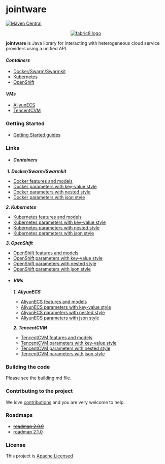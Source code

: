 jointware
=======

[![Maven Central](https://maven-badges.herokuapp.com/maven-central/io.fabric8/fabric8-project/badge.svg?style=flat-square)](https://maven-badges.herokuapp.com/maven-central/io.fabric8/fabric8-project/)

<p align="center">
  <a href="https://github.com/isdream/jointware">
  	<img src="https://avatars1.githubusercontent.com/u/19262176?s=200&v=4" alt="fabric8 logo"/>
  </a>
</p>

<b>jointware</b> is Java library for interacting with heterogeneous cloud service providers using a unified API.

#### **_Containers_**

* <a href="https://www.docker.com/">Docker/Swarm/Swarmkit</a>
* <a href="http://kubernetes.io/">Kubernetes</a>
* <a href="https://www.openshift.com/">OpenShift</a>

#### **_VMs_**

* <a href="https://www.aliyun.com/">AliyunECS</a>
* <a href="https://cloud.tencent.com/">TencentCVM</a>


### Getting Started

* [Getting Started guides](get-started.md)


### Links

- #### **_Containers_**

  **_1. Docker/Swarm/Swarmkit_**
  
   * [Docker features and models](docs/containers/Docker/kind-model.md) 
   * [Docker parameters with key-value style](docs/containers/Docker/model-parameters-kv.md)
   * [Docker parameters with nested style](docs/containers/Docker/model-parameters-nested.md)
   * [Docker parameters with json style](docs/containers/Docker/model-parameters-json.md)
    
  **_2. Kubernetes_**
  
   * [Kubernetes features and models](docs/containers/Kubernetes/kind-model.md) 
   * [Kubernetes parameters with key-value style](docs/containers/Kubernetes/model-parameters-kv.md)
   * [Kubernetes parameters with nested style](docs/containers/Kubernetes/model-parameters-nested.md)
   * [Kubernetes parameters with json style](docs/containers/Kubernetes/model-parameters-json.md)
  
  **_3. OpenShift_**
  
   * [OpenShift features and models](docs/containers/OpenShift/kind-model.md) 
   * [OpenShift parameters with key-value style](docs/containers/OpenShift/model-parameters-kv.md)
   * [OpenShift parameters with nested style](docs/containers/OpenShift/model-parameters-nested.md)
   * [OpenShift parameters with json style](docs/containers/OpenShift/model-parameters-json.md)


- #### **_VMs_**

  **_1. AliyunECS_**
  
   * [AliyunECS features and models](docs/VMs/AliyunECS/kind-model.md) 
   * [AliyunECS parameters with key-value style](docs/VMs/AliyunECS/model-parameters-kv.md)
   * [AliyunECS parameters with nested style](docs/VMs/AliyunECS/model-parameters-nested.md)
   * [AliyunECS parameters with json style](docs/VMs/AliyunECS/model-parameters-json.md)

  **_2. TencentCVM_**
  
   * [TencentCVM features and models](docs/VMs/TencentCVM/kind-model.md) 
   * [TencentCVM parameters with key-value style](docs/VMs/TencentCVM/model-parameters-kv.md)
   * [TencentCVM parameters with nested style](docs/VMs/TencentCVM/model-parameters-nested.md)
   * [TencentCVM parameters with json style](docs/VMs/TencentCVM/model-parameters-json.md)

### Building the code

Please see the [building.md](docs/building.md) file.

### Contributing to the project

We love [contributions](docs/contributing.md) and you are very welcome to help.

### Roadmaps

* [~~roadmap 2.0.0~~ ](docs/roadmaps/roadmap-2.0.0.md) 
* [roadmap 2.1.0](docs/roadmaps/roadmap-2.1.0.md)


### License

This project is [Apache Licensed](license.txt)
